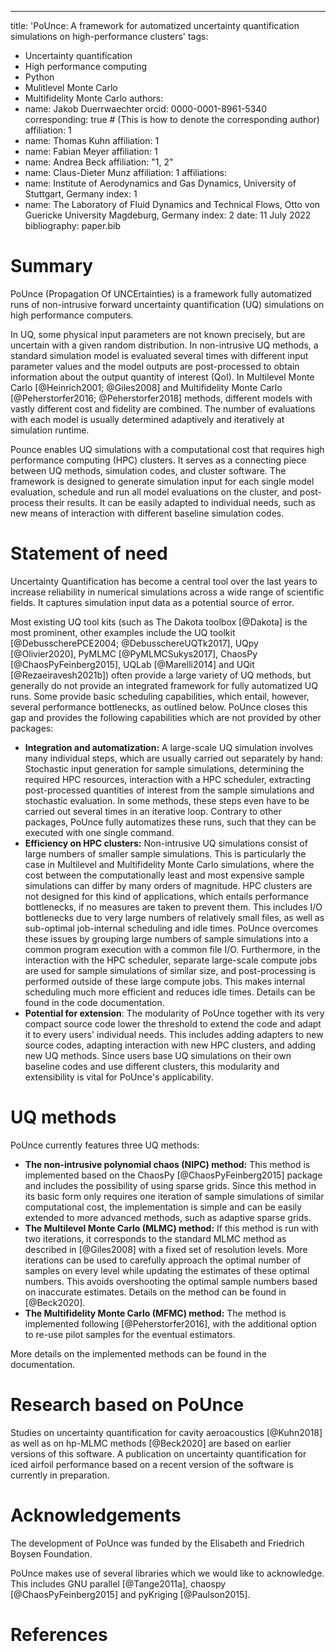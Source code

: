 ---
title: 'PoUnce: A framework for automatized uncertainty quantification simulations on high-performance clusters'
tags:
  - Uncertainty quantification
  - High performance computing
  - Python
  - Mulitlevel Monte Carlo
  - Multifidelity Monte Carlo
authors:
  - name: Jakob Duerrwaechter
    orcid: 0000-0001-8961-5340
    corresponding: true # (This is how to denote the corresponding author)
    affiliation: 1
  - name: Thomas Kuhn
    affiliation: 1
  - name: Fabian Meyer
    affiliation: 1
  - name: Andrea Beck
    affiliation: "1, 2"
  - name: Claus-Dieter Munz
    affiliation: 1
affiliations:
 - name: Institute of Aerodynamics and Gas Dynamics, University of Stuttgart, Germany
   index: 1
 - name: The Laboratory of Fluid Dynamics and Technical Flows, Otto von Guericke University Magdeburg, Germany
   index: 2
date: 11 July 2022
bibliography: paper.bib

# Summary

PoUnce (Propagation Of UNCErtainties) is a framework fully automatized runs of non-intrusive forward uncertainty quantification (UQ) simulations on high performance computers.

In UQ, some physical input parameters are not known precisely, but are uncertain with a given random distribution. In non-intrusive UQ methods, a standard simulation model is evaluated several times with different input parameter values and the model outputs are post-processed to obtain information about the output quantity of interest (QoI). In Multilevel Monte Carlo [@Heinrich2001; @Giles2008] and Multifidelity Monte Carlo [@Peherstorfer2016; @Peherstorfer2018] methods, different models with vastly different cost and fidelity are combined. The number of evaluations with each model is usually determined adaptively and iteratively at simulation runtime.

Pounce enables UQ simulations with a computational cost that requires high performance computing (HPC) clusters. It serves as a connecting piece between UQ methods, simulation codes, and cluster software. 
The framework is designed to generate simulation input for each single model evaluation, schedule and run all model evaluations on the cluster, and post-process their results. It can be easily adapted to individual needs, such as new means of interaction with different baseline simulation codes. 

# Statement of need

Uncertainty Quantification has become a central tool over the last years to increase reliability in numerical simulations across a wide range of scientific fields. It captures simulation input data as a potential source of error. 

Most existing UQ tool kits (such as The Dakota toolbox [@Dakota] is the most prominent, other examples include the UQ toolkit [@DebusscherePCE2004; @DebusschereUQTk2017], UQpy [@Olivier2020], PyMLMC [@PyMLMCSukys2017], ChaosPy [@ChaosPyFeinberg2015], UQLab [@Marelli2014] and UQit [@Rezaeiravesh2021b]) often provide a large variety of UQ methods, but generally do not provide an integrated framework for fully automatized UQ runs. Some provide basic scheduling capabilities, which entail, however, several performance bottlenecks, as outlined below. PoUnce closes this gap and provides the following capabilities which are not provided by other packages:

- **Integration and automatization:** A large-scale UQ simulation involves many individual steps, which are usually carried out separately by hand: Stochastic input generation for sample simulations, determining the required HPC resources, interaction with a HPC scheduler, extracting post-processed quantities of interest from the sample simulations and stochastic evaluation. In some methods, these steps even have to be carried out several times in an iterative loop. Contrary to other packages, PoUnce fully automatizes these runs, such that they can be executed with one single command. 
- **Efficiency on HPC clusters:** Non-intrusive UQ simulations consist of large numbers of smaller sample simulations. This is particularly the case in Multilevel and Multifidelity Monte Carlo simulations, where the cost between the computationally least and most expensive sample simulations can differ by many orders of magnitude. HPC clusters are not designed for this kind of applications, which entails performance bottlenecks, if no measures are taken to prevent them. This includes I/O bottlenecks due to very large numbers of relatively small files, as well as sub-optimal job-internal scheduling and idle times. PoUnce overcomes these issues by grouping large numbers of sample simulations into a common program execution with a common file I/O. Furthermore, in the interaction with the HPC scheduler, separate large-scale compute jobs are used for sample simulations of similar size, and post-processing is performed outside of these large compute jobs. This makes internal scheduling much more efficient and reduces idle times. Details can be found in the code documentation. 
- **Potential for extension**: The modularity of PoUnce together with its very compact source code lower the threshold to extend the code and adapt it to every users' individual needs. This includes adding adapters to new source codes, adapting interaction with new HPC clusters, and adding new UQ methods. Since users base UQ simulations on their own baseline codes and use different clusters, this modularity and extensibility is vital for PoUnce's applicability.

# UQ methods

PoUnce currently features three UQ methods: 

- **The non-intrusive polynomial chaos (NIPC) method:** This method is implemented based on the ChaosPy [@ChaosPyFeinberg2015] package and includes the possibility of using sparse grids. Since this method in its basic form only requires one iteration of sample simulations of similar computational cost, the implementation is simple and can be easily extended to more advanced methods, such as adaptive sparse grids. 
- **The Multilevel Monte Carlo (MLMC) method:** If this method is run with two iterations, it corresponds to the standard MLMC method as described in [@Giles2008] with a fixed set of resolution levels. More iterations can be used to carefully approach the optimal number of samples on every level while updating the estimates of these optimal numbers. This avoids overshooting the optimal sample numbers based on inaccurate estimates. Details on the method can be found in [@Beck2020]. 
- **The Multifidelity Monte Carlo (MFMC) method:** The method is implemented following [@Peherstorfer2016], with the additional option to re-use pilot samples for the eventual estimators.

More details on the implemented methods can be found in the documentation.

# Research based on PoUnce

Studies on uncertainty quantification for cavity aeroacoustics [@Kuhn2018] as well as on hp-MLMC methods [@Beck2020] are based on earlier versions of this software. A publication on uncertainty quantification for iced airfoil performance based on a recent version of the software is currently in preparation. 

# Acknowledgements

The development of PoUnce was funded by the Elisabeth and Friedrich Boysen Foundation.

PoUnce makes use of several libraries which we would like to acknowledge. This includes GNU parallel [@Tange2011a], chaospy [@ChaosPyFeinberg2015] and pyKriging [@Paulson2015].

# References
